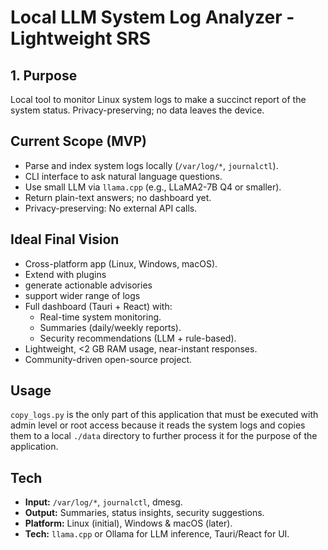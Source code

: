 # Local LLM System Log Analyzer - Lightweight SRS

## 1. Purpose
Local tool to monitor Linux system logs to make a succinct report of the system status.
Privacy-preserving; no data leaves the device.

## Current Scope (MVP)
- Parse and index system logs locally (`/var/log/*`, `journalctl`).
- CLI interface to ask natural language questions.
- Use small LLM via `llama.cpp` (e.g., LLaMA2-7B Q4 or smaller).
- Return plain-text answers; no dashboard yet.
- Privacy-preserving: No external API calls.

## Ideal Final Vision
- Cross-platform app (Linux, Windows, macOS).
- Extend with plugins
 - generate actionable advisories
 - support wider range of logs
- Full dashboard (Tauri + React) with:
  - Real-time system monitoring.
  - Summaries (daily/weekly reports).
  - Security recommendations (LLM + rule-based).
- Lightweight, <2 GB RAM usage, near-instant responses.
- Community-driven open-source project.

## Usage
`copy_logs.py` is the only part of this application that must be executed with admin level or root access because it reads the system logs and copies them to a local `./data` directory to further process it for the purpose of the application.

## Tech
- **Input:** `/var/log/*`, `journalctl`, dmesg.  
- **Output:** Summaries, status insights, security suggestions.  
- **Platform:** Linux (initial), Windows & macOS (later).  
- **Tech:** `llama.cpp` or Ollama for LLM inference, Tauri/React for UI.

